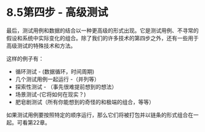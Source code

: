 # 8.5第四步 - 高级测试

最后，测试用例和数据的结合以一种更高级的形式出现。它是测试用例、不寻常的假设和系统中实际变化的组合。除了我们的许多技术的第四步之外，还有一些用于高级测试的特殊技术和方法。

这样的例子有：
- 循环测试 - (数据循环，时间周期)
- 几个测试用例一起运行 -（并列等）
- 探索性测试 - （事先很难提前想到的想法）
- 场景测试-(它将如何在现实？)
- 肥皂剧测试（所有你能想到的奇怪的和极端的组合，等等）

如果测试用例要按照特定的顺序运行，那么它们将被打包并以链条的形式组合在一起。可看第22章。

